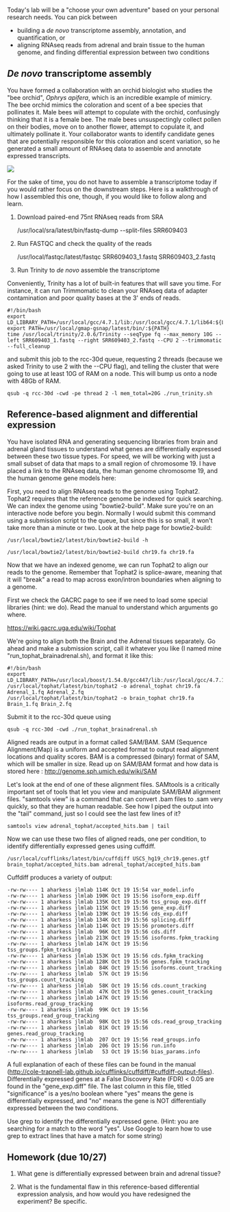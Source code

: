 Today's lab will be a "choose your own adventure" based on your personal research needs. You can pick between 

* building a _de novo_ transcriptome assembly, annotation, and quantification, or
* aligning RNAseq reads from adrenal and brain tissue to the human genome, and finding differential expression between two conditions


## _De novo_ transcriptome assembly

You have formed a collaboration with an orchid biologist who studies the "bee orchid", _Ophrys apifera_, which is an incredible example of mimicry. The bee orchid mimics the coloration and scent of a bee species that pollinates it. Male bees will attempt to copulate with the orchid, confusingly thinking that it is a female bee. The male bees unsuspectingly collect pollen on their bodies, move on to another flower, attempt to copulate it, and ultimately pollinate it. Your collaborator wants to identify candidate genes that are potentially responsible for this coloration and scent variation, so he generated a small amount of RNAseq data to assemble and annotate expressed transcripts.

![](https://thmcf.files.wordpress.com/2013/06/bee-orchid-imc-3702.jpg) 

For the sake of time, you do not have to assemble a transcriptome today if you would rather focus on the downstream steps. Here is a walkthrough of how I assembled this one, though, if you would like to follow along and learn.

1) Download paired-end 75nt RNAseq reads from SRA

    /usr/local/sra/latest/bin/fastq-dump --split-files SRR609403

2) Run FASTQC and check the quality of the reads

    /usr/local/fastqc/latest/fastqc SRR609403_1.fastq SRR609403_2.fastq

3) Run Trinity to _de novo_ assemble the transcriptome

Conveniently, Trinity has a lot of built-in features that will save you time. For instance, it can run Trimmomatic to clean your RNAseq data of adapter contamination and poor quality bases at the 3' ends of reads.

    #!/bin/bash
    export LD_LIBRARY_PATH=/usr/local/gcc/4.7.1/lib:/usr/local/gcc/4.7.1/lib64:${LD_LIBRARY_PATH}
    export PATH=/usr/local/gmap-gsnap/latest/bin/:${PATH}
    time /usr/local/trinity/2.0.6/Trinity --seqType fq --max_memory 10G --left SRR609403_1.fastq --right SRR609403_2.fastq --CPU 2 --trimmomatic --full_cleanup

and submit this job to the rcc-30d queue, requesting 2 threads (because we asked Trinity to use 2 with the --CPU flag), and telling the cluster that were going to use at least 10G of RAM on a node. This will bump us onto a node with 48Gb of RAM. 

    qsub -q rcc-30d -cwd -pe thread 2 -l mem_total=20G ./run_trinity.sh


## Reference-based alignment and differential expression

You have isolated RNA and generating sequencing libraries from brain and adrenal gland tissues to understand what genes are differentially expressed between these two tissue types. For speed, we will be working with just a small subset of data that maps to a small region of chromosome 19. I have placed a link to the RNAseq data, the human genome chromosome 19, and the human genome gene models here:


First, you need to align RNAseq reads to the genome using Tophat2. Tophat2 requires that the reference genome be indexed for quick searching. We can index the genome using "bowtie2-build". Make sure you're on an interactive node before you begin. Normally I would submit this command using a submission script to the queue, but since this is so small, it won't take more than a minute or two. Look at the help page for bowtie2-build:

    /usr/local/bowtie2/latest/bin/bowtie2-build -h

    /usr/local/bowtie2/latest/bin/bowtie2-build chr19.fa chr19.fa

Now that we have an indexed genome, we can run Tophat2 to align our reads to the genome. Remember that Tophat2 is splice-aware, meaning that it will "break" a read to map across exon/intron boundaries when aligning to a genome.

First we check the GACRC page to see if we need to load some special libraries (hint: we do). Read the manual to understand which arguments go where. 

https://wiki.gacrc.uga.edu/wiki/Tophat

We're going to align both the Brain and the Adrenal tissues separately. Go ahead and make a submission script, call it whatever you like (I named mine "run_tophat_brainadrenal.sh), and format it like this:

    #!/bin/bash
    export LD_LIBRARY_PATH=/usr/local/boost/1.54.0/gcc447/lib:/usr/local/gcc/4.7.1/lib:/usr/local/gcc/4.7.1/lib64:${LD_LIBRARY_PATH}
    /usr/local/tophat/latest/bin/tophat2 -o adrenal_tophat chr19.fa Adrenal_1.fq Adrenal_2.fq 
    /usr/local/tophat/latest/bin/tophat2 -o brain_tophat chr19.fa Brain_1.fq Brain_2.fq 

Submit it to the rcc-30d queue using 

    qsub -q rcc-30d -cwd ./run_tophat_brainadrenal.sh

Aligned reads are output in a format called SAM/BAM. SAM (Sequence Alignment/Map) is a uniform and accepted format to output read alignment locations and quality scores. BAM is a compressed (binary) format of SAM, which will be smaller in size. Read up on SAM/BAM format and how data is stored here : http://genome.sph.umich.edu/wiki/SAM

Let's look at the end of one of these alignment files. SAMtools is a critically important set of tools that let you view and manipulate SAM/BAM alignment files. "samtools view" is a command that can convert .bam files to .sam very quickly, so that they are human readable. See how I piped the output into the "tail" command, just so I could see the last few lines of it?

    samtools view adrenal_tophat/accepted_hits.bam | tail

Now we can use these two files of aligned reads, one per condition, to identify differentially expressed genes using cuffdiff. 

    /usr/local/cufflinks/latest/bin/cuffdiff USCS_hg19_chr19.genes.gtf brain_tophat/accepted_hits.bam adrenal_tophat/accepted_hits.bam

Cuffdiff produces a variety of output:

    -rw-rw---- 1 aharkess jlmlab 114K Oct 19 15:54 var_model.info
    -rw-rw---- 1 aharkess jlmlab 190K Oct 19 15:56 isoform_exp.diff
    -rw-rw---- 1 aharkess jlmlab 135K Oct 19 15:56 tss_group_exp.diff
    -rw-rw---- 1 aharkess jlmlab 115K Oct 19 15:56 gene_exp.diff
    -rw-rw---- 1 aharkess jlmlab 139K Oct 19 15:56 cds_exp.diff
    -rw-rw---- 1 aharkess jlmlab 134K Oct 19 15:56 splicing.diff
    -rw-rw---- 1 aharkess jlmlab 114K Oct 19 15:56 promoters.diff
    -rw-rw---- 1 aharkess jlmlab  96K Oct 19 15:56 cds.diff
    -rw-rw---- 1 aharkess jlmlab 213K Oct 19 15:56 isoforms.fpkm_tracking
    -rw-rw---- 1 aharkess jlmlab 147K Oct 19 15:56 tss_groups.fpkm_tracking
    -rw-rw---- 1 aharkess jlmlab 153K Oct 19 15:56 cds.fpkm_tracking
    -rw-rw---- 1 aharkess jlmlab 128K Oct 19 15:56 genes.fpkm_tracking
    -rw-rw---- 1 aharkess jlmlab  84K Oct 19 15:56 isoforms.count_tracking
    -rw-rw---- 1 aharkess jlmlab  57K Oct 19 15:56 tss_groups.count_tracking
    -rw-rw---- 1 aharkess jlmlab  58K Oct 19 15:56 cds.count_tracking
    -rw-rw---- 1 aharkess jlmlab  47K Oct 19 15:56 genes.count_tracking
    -rw-rw---- 1 aharkess jlmlab 147K Oct 19 15:56 isoforms.read_group_tracking
    -rw-rw---- 1 aharkess jlmlab  99K Oct 19 15:56 tss_groups.read_group_tracking
    -rw-rw---- 1 aharkess jlmlab  98K Oct 19 15:56 cds.read_group_tracking
    -rw-rw---- 1 aharkess jlmlab  81K Oct 19 15:56 genes.read_group_tracking
    -rw-rw---- 1 aharkess jlmlab  207 Oct 19 15:56 read_groups.info
    -rw-rw---- 1 aharkess jlmlab  206 Oct 19 15:56 run.info
    -rw-rw---- 1 aharkess jlmlab   53 Oct 19 15:56 bias_params.info


A full explanation of each of these files can be found in the manual (http://cole-trapnell-lab.github.io/cufflinks/cuffdiff/#cuffdiff-output-files). Differentially expressed genes at a False Discovery Rate (FDR) < 0.05 are found in the "gene_exp.diff" file. The last column in this file, titled "significance" is a yes/no boolean where "yes" means the gene is differentially expressed, and "no" means the gene is NOT differentially expressed between the two conditions. 

Use grep to identify the differentially expressed gene. (Hint: you are searching for a match to the word "yes". Use Google to learn how to use grep to extract lines that have a match for some string)


## Homework (due 10/27)

1) What gene is differentially expressed between brain and adrenal tissue?

2) What is the fundamental flaw in this reference-based differential expression analysis, and how would you have redesigned the experiment? Be specific.


